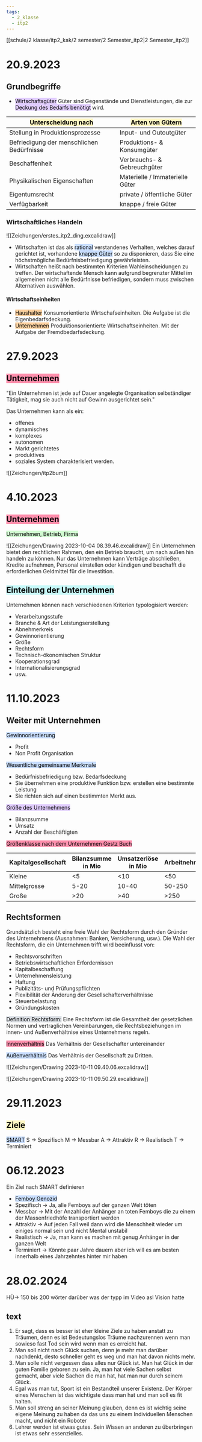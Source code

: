 ```yaml
---
tags:
  - 2_klasse
  - itp2
---
```

[[schule/2 klasse/itp2_kak/2 semester/2 Semester_itp2|2 Semester_itp2]]


# 20.9.2023
## Grundbegriffe

-  <mark style="background: #D2B3FFA6;">Wirtschaftsgüter</mark>
	Güter sind Gegenstände und Dienstleistungen,
	die zur <mark style="background: #D2B3FFA6;">Deckung des Bedarfs benötigt</mark> wird.

| <mark style="background: #FFF3A3A6;">Unterscheidung nach</mark> | <mark style="background: #FFF3A3A6;">Arten von Gütern</mark> |  
| ----------- | ----------- |  
| Stellung in Produktionsprozesse | Input- und Outoutgüter |  
| Befriedigung der menschlichen Bedürfnisse | Produktions- & Konsumgüter |
|Beschaffenheit| Verbrauchs- & Gebreuchgüter|
|Physikalischen Eigenschaften| Materielle / Immaterielle Güter|
| Eigentumsrecht |private / öffentliche Güter|
| Verfügbarkeit | knappe / freie Güter|


### Wirtschaftliches Handeln
![[Zeichungen/erstes_itp2_ding.excalidraw]]

- Wirtschaften ist das als <mark style="background: #ADCCFFA6;">rational</mark> verstandenes Verhalten,
	welches darauf gerichtet ist, vorhandene <mark style="background: #ADCCFFA6;">knappe Güter</mark> so zu disponieren,
	dass Sie eine höchstmögliche Bedürfnisbefriedigung gewährleisten.
- Wirtschaften heißt nach bestimmten Kriterien Wahleinscheidungen zu treffen.
	Der wirtschaftende Mensch kann aufgrund begrenzter Mittel im allgemeinen nicht alle
	Bedürfnisse befriedigen, sondern muss zwischen Alternativen auswählen.


#### Wirtschaftseinheiten

- <mark style="background: #FFB86CA6;">Haushalter</mark>
	Konsumorientierte Wirtschafseinheiten.
	Die Aufgabe ist die Eigenbedarfsdeckung.
- <mark style="background: #FFB86CA6;">Unternehmen</mark>
	Produktionsorientierte Wirtschaftseinheiten.
	Mit der Aufgabe der Fremdbedarfsdeckung.


# 27.9.2023

## <mark style="background: #FF5582A6;">Unternehmen</mark>

"Ein Unternehmen ist jede auf Dauer angelegte Organisation selbständiger Tätigkeit,
mag sie auch nicht auf Gewinn ausgerichtet sein."

Das Unternehmen kann als ein:
- offenes
- dynamisches
- komplexes
- autonomen
- Markt gerichtetes
- produktives
- soziales System
charakterisiert werden.

![[Zeichungen/itp2bum]]



# 4.10.2023



## <mark style="background: #FF5582A6;">Unternehmen</mark>

<mark style="background: #BBFABBA6;">Unternehmen, Betrieb, Firma</mark>

![[Zeichungen/Drawing 2023-10-04 08.39.46.excalidraw]]
Ein Unternehmen bietet den rechtlichen Rahmen, den ein Betrieb braucht, um nach außen hin handeln zu können. Nur das Unternehmen kann Verträge abschließen, Kredite aufnehmen, Personal einstellen oder kündigen und beschafft die erforderlichen Geldmittel für die Investition. 

## <mark style="background: #ABF7F7A6;">Einteilung der Unternehmen</mark>
Unternehmen können nach verschiedenen Kriterien typologisiert werden:
- Verarbeitungsstufe
- Branche & Art der Leistungserstellung
- Abnehmerkreis
- Gewinnorientierung
- Größe
- Rechtsform
- Technisch-ökonomischen Struktur
- Kooperationsgrad
- Internationalisierungsgrad
- usw.

# 11.10.2023
## Weiter mit Unternehmen

<mark style="background: #ADCCFFA6;">Gewinnorientierung</mark>
- Profit
- Non Profit Organisation

<mark style="background: #ADCCFFA6;">Wesentliche gemeinsame Merkmale</mark>
- Bedürfnisbefriedigung bzw. Bedarfsdeckung
- Sie übernehmen eine produktive Funktion bzw. erstellen eine bestimmte Leistung 
- Sie richten sich auf einen bestimmten Merkt aus.

<mark style="background: #D2B3FFA6;">Größe des Unternehmens</mark>
- Bilanzsumme
- Umsatz
- Anzahl der Beschäftigten

<mark style="background: #FF5582A6;">Größenklasse nach dem Unternehmen Gestz Buch</mark>

| Kapitalgesellschaft | Bilanzsumme in Mio | Umsatzerlöse in Mio | Arbeitnehmer |
| ------------------- | ------------------ | ------------------- | ------------ |
| Kleine              | <5                 | <10                 | <50          |
| Mittelgrosse        | 5-20               | 10-40               | 50-250       |
| Große                    |>20                    |>40                     | >250              |


## Rechtsformen

Grundsätzlich besteht eine freie Wahl der Rechtsform durch den Gründer des Unternehmens (Ausnahmen: Banken, Versicherung, usw.). Die Wahl der Rechtsform, die ein Unternehmen trifft wird beeinflusst von:
- Rechtsvorschriften
- Betriebswirtschaftlichen Erfordernissen
- Kapitalbeschaffung
- Unternehmensleistung
- Haftung
- Publizitäts- und Prüfungspflichten
- Flexibilität der Änderung der Gesellschafterverhältnisse
- Steuerbelastung
- Gründungskosten

<mark style="background: #CACFD9A6;">Definition Rechtsform:</mark>
Eine Rechtsform ist die Gesamtheit der gesetzlichen Normen und vertraglichen Vereinbarungen, die Rechtsbeziehungen im innen- und Außenverhältnise eines Unternehmens regeln.

<mark style="background: #FF5582A6;">Innenverhältnis</mark>
Das Verhältnis der Gesellschafter untereinander

<mark style="background: #ADCCFFA6;">Außenverhältnis</mark>
Das Verhältnis der Gesellschaft zu Dritten.


![[Zeichungen/Drawing 2023-10-11 09.40.06.excalidraw]]

![[Zeichungen/Drawing 2023-10-11 09.50.29.excalidraw]]



# 29.11.2023

## <mark style="background: #FFF3A3A6;">Ziele</mark>

<mark style="background: #ADCCFFA6;">SMART</mark>
S → Spezifisch
M → Messbar
A → Attraktiv
R → Realistisch
T → Terminiert 

# 06.12.2023

Ein Ziel nach SMART definieren
- <mark style="background: #ADCCFFA6;">Femboy Genozid</mark>
 - Spezifisch → Ja, alle Femboys auf der ganzen Welt töten 
 - Messbar → Mit der Anzahl der Anhänger an toten Femboys die zu einem der Massenfriedhöfe transportiert werden
 -  Attraktiv → Auf jeden Fall weil dann wird die Menschheit wieder um einiges normal sein und nicht Mental unstabil
 - Realistisch → Ja, man kann es machen mit genug Anhänger in der ganzen Welt
 - Terminiert → Könnte paar Jahre dauern aber ich will es am besten innerhalb eines Jahrzehntes hinter mir haben



# 28.02.2024

HÜ→ 150 bis 200 wörter darüber was der typp im Video asl Vision hatte

## text

1) Er sagt, dass es besser ist eher kleine Ziele zu haben anstatt zu Träumen, denn es ist Bedeutungslos Träume nachzurennen wenn man sowieso fast Tod sein wird wenn man es erreicht hat.
2) Man soll nicht nach Glück suchen, denn je mehr man darüber nachdenkt, desto schneller geht es weg und man hat davon nichts mehr.
3) Man solle nicht vergessen dass alles nur Glück ist. Man hat Glück in der guten Familie geboren zu sein. Ja, man hat viele Sachen selbst gemacht, aber viele Sachen die man hat, hat man nur durch seinem Glück.
4) Egal was man tut, Sport ist ein Bestandteil unserer Existenz. Der Körper eines Menschen ist das wichtigste dass man hat und man soll es fit halten.
5) Man soll streng an seiner Meinung glauben, denn es ist wichtig seine eigene Meinung zu haben da das uns zu einem Individuellen Menschen macht, und nicht ein Roboter
6) Lehrer werden ist etwas gutes. Sein Wissen an anderen zu überbringen ist etwas sehr essenzielles.








